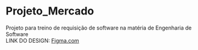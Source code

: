 # Projeto_Mercado
Projeto para treino de requisição de software na matéria de Engenharia de Software
<br>
LINK DO DESIGN: <a href="https://figma.com">Figma.com</a>
